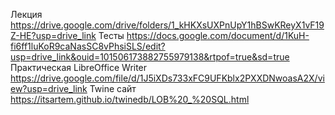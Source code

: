 Лекция https://drive.google.com/drive/folders/1_kHKXsUXPnUpY1hBSwKReyX1vF19Z-HE?usp=drive_link
Тесты https://docs.google.com/document/d/1KuH-fi6ff1luKoR9caNasSC8vPhsiSLS/edit?usp=drive_link&ouid=101506173882755979138&rtpof=true&sd=true
Практическая LibreOffice Writer https://drive.google.com/file/d/1J5iXDs733xFC9UFKblx2PXXDNwoasA2X/view?usp=drive_link
Twine сайт https://itsartem.github.io/twinedb/LOB%20_%20SQL.html
